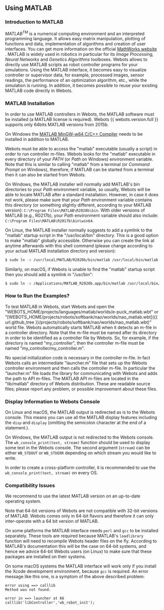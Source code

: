 ## Using MATLAB

### Introduction to MATLAB

*MATLAB*<sup>TM</sup> is a numerical computing environment and an interpreted programming language.
It allows easy matrix manipulation, plotting of functions and data, implementation of algorithms and creation of user interfaces.
You can get more information on the official [MathWorks website](http://www.mathworks.com) .
MATLAB is widely used in robotics in particular for its *Image Processing, Neural Networks* and *Genetics Algorithms* toolboxes.
Webots allows to directly use MATLAB scripts as robot controller programs for your simulations.
Using the MATLAB interface, it becomes easy to visualize controller or supervisor data, for example, processed images, sensor readings, the performance of an optimization algorithm, etc., while the simulation is running.
In addition, it becomes possible to reuse your existing MATLAB code directly in Webots.

### MATLAB Installation

In order to use MATLAB controllers in Webots, the MATLAB software must be installed (a MATLAB license is required).
Webots {{ webots.version.full }} supports only 64bits MATLAB versions from 2015b.

On Windows the [MATLAB MinGW-w64 C/C++ Compiler](https://fr.mathworks.com/matlabcentral/fileexchange/52848-matlab-support-for-mingw-w64-c-c-compiler) needs to be installed in addition to MATLAB.

Webots must be able to access the "matlab" executable (usually a script) in order to run controller m-files.
Webots looks for the "matlab" executable in every directory of your *PATH* (or *Path* on Windows) environment variable.
Note that this is similar to calling "matlab" from a terminal (or *Command Prompt* on Windows), therefore, if MATLAB can be started from a terminal then it can also be started from Webots.

On Windows, the MATLAB installer will normally add MATLAB's bin directories to your *Path* environment variable, so usually, Webots will be able to locate MATLAB after a standard installation.
However, in case it does not work, please make sure that your *Path* environment variable contains this directory (or something slightly different, according to your MATLAB version): `C:\Program Files\MATLAB\R2020b\bin`.
With older versions of MATLAB (e.g., R0217b), your *Path* environment variable should also include: `C:\Program Files\MATLAB\R2017b\bin\win64`.


On Linux, the MATLAB installer normally suggests to add a symlink to the "matlab" startup script in the "/usr/local/bin" directory.
This is a good option to make "matlab" globally accessible.
Otherwise you can create the link at anytime afterwards with this shell command (please change according to your actual MATLAB installation directory and version):

```sh
$ sudo ln -s /usr/local/MATLAB/R2020b/bin/matlab /usr/local/bin/matlab
```

Similarly, on macOS, if Webots is unable to find the "matlab" startup script then you should add a symlink in "/usr/bin":

```sh
$ sudo ln -s /Applications/MATLAB_R2020b.app/bin/matlab /usr/local/bin/matlab
```

### How to Run the Examples?

To test MATLAB in Webots, start Webots and open the "WEBOTS\_HOME/projects/languages/matlab/worlds/e-puck\_matlab.wbt" or "[WEBOTS\_HOME/projects/robots/softbank/nao/worlds/nao\_matlab.wbt]({{ url.github_tree }}/projects/robots/softbank/nao/worlds/nao_matlab.wbt)" world file.
Webots automatically starts MATLAB when it detects an m-file in a controller directory.
Note that the m-file must be named after its directory in order to be identified as a controller file by Webots.
So, for example, if the directory is named "my\_controller", then the controller m-file must be named "my\_controller/my\_controller.m".

No special initialization code is necessary in the controller m-file.
In fact Webots calls an intermediate "launcher.m" file that sets up the Webots controller environment and then calls the controller m-file.
In particular the "launcher.m" file loads the library for communicating with Webots and adds the path to API m-files.
The MATLAB API m-files are located in the "lib/matlab" directory of Webots distribution.
These are readable source files; please report any problem, or possible improvement about these files.

### Display Information to Webots Console

On Linux and macOS, the MATLAB output is redirected as is to the Webots console.
This means you can use all the MATLAB display features including the `disp` and `display` (omitting the semicolon character at the end of a statement.).

On Windows, the MATLAB output is not redirected to the Webots console.
The `wb_console_print(text, stream)` function should be used to display some text in the Webots console.
The second argument (`stream`) can be either `WB_STDOUT` or `WB_STDERR` depending on which stream you would like to write.

In order to create a cross-platform controller, it is recommended to use the `wb_console_print(text, stream)` on every OS.

### Compatibility Issues

We recommend to use the latest MATLAB version on an up-to-date operating system.

Note that 64-bit versions of Webots are not compatible with 32-bit versions of MATLAB.
Webots comes only in 64-bit flavors and therefore it can only inter-operate with a 64 bit version of MATLAB.

On some platforms the MATLAB interface needs `perl` and `gcc` to be installed separately.
These tools are required because MATLAB's `loadlibrary` function will need to recompile Webots header files on the fly.
According to MATLAB's documentation this will be the case on 64-bit systems, and hence we advice 64-bit Webots users (on Linux) to make sure that these packages are installed on their systems.

On some macOS systems the MATLAB interface will work only if you install the Xcode development environment, because `gcc` is required.
An error message like this one, is a symptom of the above described problem:

```
error using ==> calllib
Method was not found.

error in ==> launcher at 66
calllib('libController','wb_robot_init');
```
